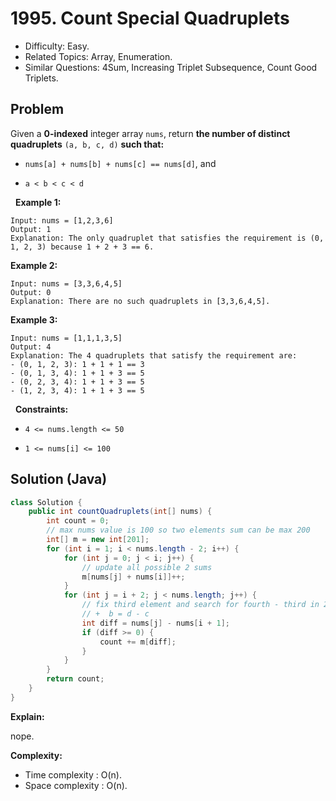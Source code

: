 # 1995. Count Special Quadruplets

- Difficulty: Easy.
- Related Topics: Array, Enumeration.
- Similar Questions: 4Sum, Increasing Triplet Subsequence, Count Good Triplets.

## Problem

Given a **0-indexed** integer array ```nums```, return **the number of **distinct** quadruplets** ```(a, b, c, d)``` **such that:**


	
- ```nums[a] + nums[b] + nums[c] == nums[d]```, and
	
- ```a < b < c < d```


 
**Example 1:**

```
Input: nums = [1,2,3,6]
Output: 1
Explanation: The only quadruplet that satisfies the requirement is (0, 1, 2, 3) because 1 + 2 + 3 == 6.
```

**Example 2:**

```
Input: nums = [3,3,6,4,5]
Output: 0
Explanation: There are no such quadruplets in [3,3,6,4,5].
```

**Example 3:**

```
Input: nums = [1,1,1,3,5]
Output: 4
Explanation: The 4 quadruplets that satisfy the requirement are:
- (0, 1, 2, 3): 1 + 1 + 1 == 3
- (0, 1, 3, 4): 1 + 1 + 3 == 5
- (0, 2, 3, 4): 1 + 1 + 3 == 5
- (1, 2, 3, 4): 1 + 1 + 3 == 5
```

 
**Constraints:**


	
- ```4 <= nums.length <= 50```
	
- ```1 <= nums[i] <= 100```



## Solution (Java)

```java
class Solution {
    public int countQuadruplets(int[] nums) {
        int count = 0;
        // max nums value is 100 so two elements sum can be max 200
        int[] m = new int[201];
        for (int i = 1; i < nums.length - 2; i++) {
            for (int j = 0; j < i; j++) {
                // update all possible 2 sums
                m[nums[j] + nums[i]]++;
            }
            for (int j = i + 2; j < nums.length; j++) {
                // fix third element and search for fourth - third in 2 sums as a  + b + c = d == a
                // +  b = d - c
                int diff = nums[j] - nums[i + 1];
                if (diff >= 0) {
                    count += m[diff];
                }
            }
        }
        return count;
    }
}
```

**Explain:**

nope.

**Complexity:**

* Time complexity : O(n).
* Space complexity : O(n).
